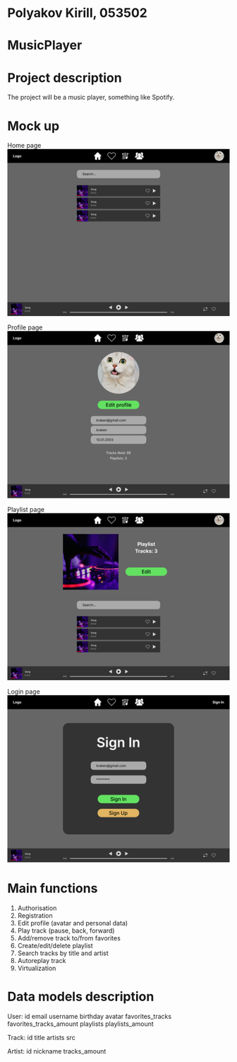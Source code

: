 # Polyakov Kirill, 053502

# MusicPlayer

# Project description
The project will be a music player, something like Spotify.

# Mock up
Home page
![](https://github.com/groyvstreet/MusicPlayer/blob/main/Lab2/Home.png)

Profile page
![](https://github.com/groyvstreet/MusicPlayer/blob/main/Lab2/Profile.png)

Playlist page
![](https://github.com/groyvstreet/MusicPlayer/blob/main/Lab2/Playlist.png)

Login page
![](https://github.com/groyvstreet/MusicPlayer/blob/main/Lab2/Login.png)

# Main functions
1) Authorisation
2) Registration
3) Edit profile (avatar and personal data)
3) Play track (pause, back, forward)
4) Add/remove track to/from favorites
5) Create/edit/delete playlist
6) Search tracks by title and artist
7) Autoreplay track
8) Virtualization

# Data models description
User:
    id
    email
    username
    birthday
    avatar
    favorites_tracks
    favorites_tracks_amount
    playlists
    playlists_amount
    
Track:
    id
    title
    artists
    src
    
Artist:
    id
    nickname
    tracks_amount
    
